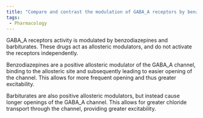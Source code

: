 ```yaml
---
title: "Compare and contrast the modulation of GABA_A receptors by benzodiazepines and barbiturates."
tags:
 - Pharmacology
---
```

GABA_A receptors activity is modulated by benzodiazepines and barbiturates. These drugs act as allosteric modulators, and do not activate the receptors independently. 

Benzodiazepines are a positive allosteric modulator of the GABA_A channel, binding to the allosteric site and subsequently leading to easier opening of the channel. This allows for more frequent opening and thus greater excitability. 

Barbiturates are also positive allosteric modulators, but instead cause longer openings of the GABA_A channel. This allows for greater chloride transport through the channel, providing greater excitability. 
